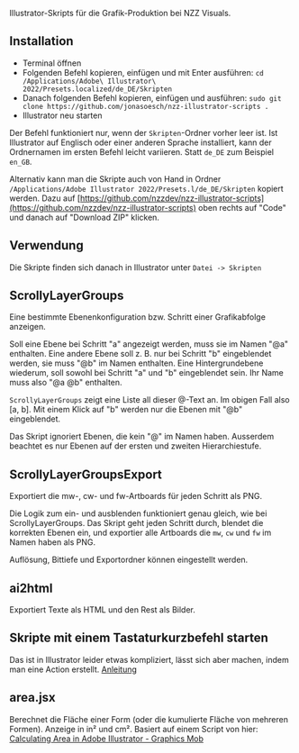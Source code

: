 Illustrator-Skripts für die Grafik-Produktion bei NZZ Visuals.

## Installation

* Terminal öffnen
* Folgenden Befehl kopieren, einfügen und mit Enter ausführen: `cd /Applications/Adobe\ Illustrator\ 2022/Presets.localized/de_DE/Skripten`
* Danach folgenden Befehl kopieren, einfügen und ausführen: `sudo git clone https://github.com/jonasoesch/nzz-illustrator-scripts .`
* Illustrator neu starten

Der Befehl funktioniert nur, wenn der `Skripten`-Ordner vorher leer ist. Ist Illustrator auf Englisch oder einer anderen Sprache installiert, kann der Ordnernamen im ersten Befehl leicht variieren. Statt `de_DE` zum Beispiel `en_GB`.

Alternativ kann man die Skripte auch von Hand in Ordner `/Applications/Adobe Illustrator 2022/Presets.l/de_DE/Skripten` kopiert werden. Dazu auf [https://github.com/nzzdev/nzz-illustrator-scripts](https://github.com/nzzdev/nzz-illustrator-scripts) oben rechts auf "Code" und danach auf "Download ZIP" klicken.

## Verwendung

Die Skripte finden sich danach in Illustrator unter `Datei -> Skripten`

## ScrollyLayerGroups

Eine bestimmte Ebenenkonfiguration bzw. Schritt einer Grafikabfolge anzeigen.

Soll eine Ebene bei Schritt "a" angezeigt werden, muss sie im Namen "@a" enthalten. Eine andere Ebene soll z. B. nur bei Schritt "b" eingeblendet werden, sie muss "@b" im Namen enthalten. Eine Hintergrundebene wiederum, soll sowohl bei Schritt "a" und "b" eingeblendet sein. Ihr Name muss also "@a @b" enthalten.

`ScrollyLayerGroups` zeigt eine Liste all dieser @-Text an. Im obigen Fall also [a, b]. Mit einem Klick auf "b" werden nur die Ebenen mit "@b" eingeblendet.

Das Skript ignoriert Ebenen, die kein "@" im Namen haben. Ausserdem beachtet es nur Ebenen auf der ersten und zweiten Hierarchiestufe.

## ScrollyLayerGroupsExport

Exportiert die mw-, cw- und fw-Artboards für jeden Schritt als PNG.

Die Logik zum ein- und ausblenden funktioniert genau gleich, wie bei ScrollyLayerGroups. Das Skript geht jeden Schritt durch, blendet die korrekten Ebenen ein, und exportier alle Artboards die `mw`, `cw` und `fw` im Namen haben als PNG.

Auflösung, Bittiefe und Exportordner können eingestellt werden.

## ai2html

Exportiert Texte als HTML und den Rest als Bilder. 


## Skripte mit einem Tastaturkurzbefehl starten

Das ist in Illustrator leider etwas kompliziert, lässt sich aber machen, indem man eine Action erstellt. [Anleitung](https://creative-scripts.com/keyboard-shortcuts-for-illustrator-scripts/)

## area.jsx

Berechnet die Fläche einer Form (oder die kumulierte Fläche von mehreren Formen).
Anzeige in in² und cm².
Basiert auf einem Script von hier: [Calculating Area in Adobe Illustrator - Graphics Mob](https://graphicsmob.com/how-to-calculate-area-in-adobe-illustrator/)
